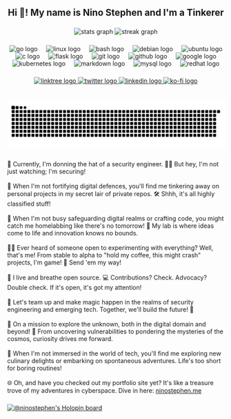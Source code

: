 <h2 align="center">Hi 👋! My name is Nino Stephen and I'm a Tinkerer</h2>

###

<div align="center">
  <img src="https://github-readme-stats.vercel.app/api?username=ninostephen&hide_title=true&hide_rank=true&show_icons=true&include_all_commits=true&count_private=true&disable_animations=false&theme=github_dark&locale=en&hide_border=true" height="150" alt="stats graph"  />
  <img src="https://streak-stats.demolab.com?user=ninostephen&locale=en&mode=daily&theme=github_dark&hide_border=true&border_radius=5" height="150" alt="streak graph"  />
<!--   <img src="https://github-readme-stats.vercel.app/api/top-langs?username=ninostephen&locale=en&hide_title=true&layout=compact&card_width=320&langs_count=5&theme=github_dark&hide_border=true" height="150" alt="languages graph"  /> -->
</div>

###

<div align="center">
  <img src="https://cdn.jsdelivr.net/gh/devicons/devicon/icons/go/go-original.svg" height="30" alt="go logo"  />
  <img width="12" />
  <img src="https://cdn.jsdelivr.net/gh/devicons/devicon/icons/linux/linux-original.svg" height="30" alt="linux logo"  />
  <img width="12" />
  <img src="https://cdn.jsdelivr.net/gh/devicons/devicon/icons/bash/bash-original.svg" height="30" alt="bash logo"  />
  <img width="12" />
  <img src="https://cdn.jsdelivr.net/gh/devicons/devicon/icons/debian/debian-original.svg" height="30" alt="debian logo"  />
  <img width="12" />
  <img src="https://cdn.jsdelivr.net/gh/devicons/devicon/icons/ubuntu/ubuntu-plain.svg" height="30" alt="ubuntu logo"  />
  <img width="12" />
  <img src="https://cdn.jsdelivr.net/gh/devicons/devicon/icons/c/c-original.svg" height="30" alt="c logo"  />
  <img width="12" />
  <img src="https://cdn.jsdelivr.net/gh/devicons/devicon/icons/flask/flask-original.svg" height="30" alt="flask logo"  />
  <img width="12" />
  <img src="https://cdn.jsdelivr.net/gh/devicons/devicon/icons/git/git-original.svg" height="30" alt="git logo"  />
  <img width="12" />
  <img src="https://cdn.jsdelivr.net/gh/devicons/devicon/icons/github/github-original.svg" height="30" alt="github logo"  />
  <img width="12" />
  <img src="https://cdn.jsdelivr.net/gh/devicons/devicon/icons/google/google-original.svg" height="30" alt="google logo"  />
  <img width="12" />
  <img src="https://cdn.jsdelivr.net/gh/devicons/devicon/icons/kubernetes/kubernetes-plain.svg" height="30" alt="kubernetes logo"  />
  <img width="12" />
  <img src="https://cdn.jsdelivr.net/gh/devicons/devicon/icons/markdown/markdown-original.svg" height="30" alt="markdown logo"  />
  <img width="12" />
  <img src="https://cdn.jsdelivr.net/gh/devicons/devicon/icons/mysql/mysql-original.svg" height="30" alt="mysql logo"  />
  <img width="12" />
  <img src="https://cdn.jsdelivr.net/gh/devicons/devicon/icons/redhat/redhat-original.svg" height="30" alt="redhat logo"  />
</div>

###

<div align="center">
  <a href="https://linktr.ee/ninostephen" target="_blank">
    <img src="https://img.shields.io/static/v1?message=Linktree&logo=linktree&label=&color=1de9b6&logoColor=white&labelColor=&style=for-the-badge" height="35" alt="linktree logo"  />
  </a>
  <a href="https://twitter.com/stepenachayan" target="_blank">
    <img src="https://img.shields.io/static/v1?message=Twitter&logo=twitter&label=&color=1DA1F2&logoColor=white&labelColor=&style=for-the-badge" height="35" alt="twitter logo"  />
  </a>
  <a href="https://linkedin.com/in/ninostephen" target="_blank">
    <img src="https://img.shields.io/static/v1?message=LinkedIn&logo=linkedin&label=&color=0077B5&logoColor=white&labelColor=&style=for-the-badge" height="35" alt="linkedin logo"  />
  </a>
  <a href="https://ko-fi.com/ninostephen" target="_blank">
    <img src="https://img.shields.io/static/v1?message=Ko-fi&logo=ko-fi&label=&color=F16061&logoColor=white&labelColor=&style=for-the-badge" height="35" alt="ko-fi logo"  />
  </a>
</div>

###

<br clear="both">

<img src="https://raw.githubusercontent.com/ninostephen/ninostephen/output/snake.svg" alt="Snake animation" />

###

<p align="left">👀 Currently, I'm donning the hat of a security engineer. 🕵️‍♂️ But hey, I'm not just watching; I'm securing! <br>
<br> 🌱 When I'm not fortifying digital defences, you'll find me tinkering away on personal projects in my secret lair of private repos. 🛠️ Shhh, it's all highly classified stuff! <br> 
<br> 🚀 When I'm not busy safeguarding digital realms or crafting code, you might catch me homelabbing like there's no tomorrow! 🔬 My lab is where ideas come to life and innovation knows no bounds. <br> 
<br> 😶‍🌫️ Ever heard of someone open to experimenting with everything? Well, that's me! From stable to alpha to "hold my coffee, this might crash" projects, I'm game! 🔬 Send 'em my way! <br> 
<br> 🤖 I live and breathe open source. 💻 Contributions? Check. Advocacy? Double check. If it's open, it's got my attention! <br> 
<br> 💞️ Let's team up and make magic happen in the realms of security engineering and emerging tech. Together, we'll build the future! 🚀 <br> 
<br> 🌟 On a mission to explore the unknown, both in the digital domain and beyond! 🌌 From uncovering vulnerabilities to pondering the mysteries of the cosmos, curiosity drives me forward. <br> 
<br> 🍜 When I'm not immersed in the world of tech, you'll find me exploring new culinary delights or embarking on spontaneous adventures. Life's too short for boring routines!<br> 
<br> 🌐 Oh, and have you checked out my portfolio site yet? It's like a treasure trove of my adventures in cyberspace. Dive in here: <a href="https://ninostephen.me">ninostephen.me </a> <br> 
</p>

###

[![@ninostephen's Holopin board](https://holopin.me/ninostephen)](https://holopin.io/@ninostephen)

